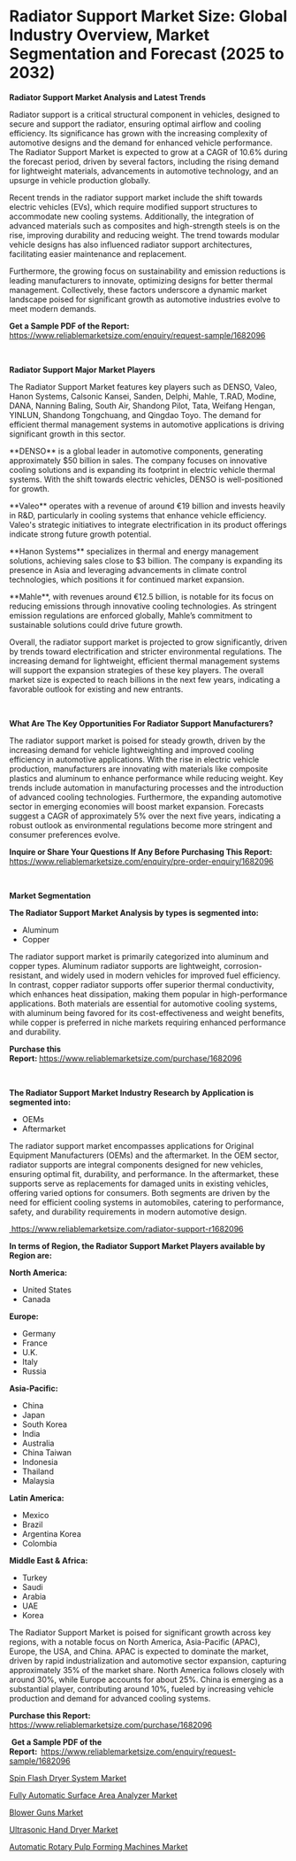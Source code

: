 <p><h1>Radiator Support Market Size: Global Industry Overview, Market Segmentation and Forecast (2025 to 2032)</h1></p><p><strong>Radiator Support Market Analysis and Latest Trends</strong></p>
<p><p>Radiator support is a critical structural component in vehicles, designed to secure and support the radiator, ensuring optimal airflow and cooling efficiency. Its significance has grown with the increasing complexity of automotive designs and the demand for enhanced vehicle performance. The Radiator Support Market is expected to grow at a CAGR of 10.6% during the forecast period, driven by several factors, including the rising demand for lightweight materials, advancements in automotive technology, and an upsurge in vehicle production globally.</p><p>Recent trends in the radiator support market include the shift towards electric vehicles (EVs), which require modified support structures to accommodate new cooling systems. Additionally, the integration of advanced materials such as composites and high-strength steels is on the rise, improving durability and reducing weight. The trend towards modular vehicle designs has also influenced radiator support architectures, facilitating easier maintenance and replacement. </p><p>Furthermore, the growing focus on sustainability and emission reductions is leading manufacturers to innovate, optimizing designs for better thermal management. Collectively, these factors underscore a dynamic market landscape poised for significant growth as automotive industries evolve to meet modern demands.</p></p>
<p><strong>Get a Sample PDF of the Report:&nbsp;</strong> <a href="https://www.reliablemarketsize.com/enquiry/request-sample/1682096?utm_campaign=2008&utm_medium=2&utm_source=Github&utm_content=ia&utm_term=28022025&utm_id=radiator-support">https://www.reliablemarketsize.com/enquiry/request-sample/1682096</a></p>
<p>&nbsp;</p>
<p><strong>Radiator Support Major Market Players</strong></p>
<p><p>The Radiator Support Market features key players such as DENSO, Valeo, Hanon Systems, Calsonic Kansei, Sanden, Delphi, Mahle, T.RAD, Modine, DANA, Nanning Baling, South Air, Shandong Pilot, Tata, Weifang Hengan, YINLUN, Shandong Tongchuang, and Qingdao Toyo. The demand for efficient thermal management systems in automotive applications is driving significant growth in this sector.</p><p>**DENSO** is a global leader in automotive components, generating approximately $50 billion in sales. The company focuses on innovative cooling solutions and is expanding its footprint in electric vehicle thermal systems. With the shift towards electric vehicles, DENSO is well-positioned for growth.</p><p>**Valeo** operates with a revenue of around €19 billion and invests heavily in R&D, particularly in cooling systems that enhance vehicle efficiency. Valeo's strategic initiatives to integrate electrification in its product offerings indicate strong future growth potential.</p><p>**Hanon Systems** specializes in thermal and energy management solutions, achieving sales close to $3 billion. The company is expanding its presence in Asia and leveraging advancements in climate control technologies, which positions it for continued market expansion.</p><p>**Mahle**, with revenues around €12.5 billion, is notable for its focus on reducing emissions through innovative cooling technologies. As stringent emission regulations are enforced globally, Mahle’s commitment to sustainable solutions could drive future growth.</p><p>Overall, the radiator support market is projected to grow significantly, driven by trends toward electrification and stricter environmental regulations. The increasing demand for lightweight, efficient thermal management systems will support the expansion strategies of these key players. The overall market size is expected to reach billions in the next few years, indicating a favorable outlook for existing and new entrants.</p></p>
<p>&nbsp;</p>
<p><strong>What Are The Key Opportunities For Radiator Support Manufacturers?</strong></p>
<p><p>The radiator support market is poised for steady growth, driven by the increasing demand for vehicle lightweighting and improved cooling efficiency in automotive applications. With the rise in electric vehicle production, manufacturers are innovating with materials like composite plastics and aluminum to enhance performance while reducing weight. Key trends include automation in manufacturing processes and the introduction of advanced cooling technologies. Furthermore, the expanding automotive sector in emerging economies will boost market expansion. Forecasts suggest a CAGR of approximately 5% over the next five years, indicating a robust outlook as environmental regulations become more stringent and consumer preferences evolve.</p></p>
<p><strong>Inquire or Share Your Questions If Any Before Purchasing This Report:</strong> <a href="https://www.reliablemarketsize.com/enquiry/pre-order-enquiry/1682096?utm_campaign=2008&utm_medium=2&utm_source=Github&utm_content=ia&utm_term=28022025&utm_id=radiator-support">https://www.reliablemarketsize.com/enquiry/pre-order-enquiry/1682096</a></p>
<p>&nbsp;</p>
<p><strong>Market Segmentation</strong></p>
<p><strong>The Radiator Support Market Analysis by types is segmented into:</strong></p>
<p><ul><li>Aluminum</li><li>Copper</li></ul></p>
<p><p>The radiator support market is primarily categorized into aluminum and copper types. Aluminum radiator supports are lightweight, corrosion-resistant, and widely used in modern vehicles for improved fuel efficiency. In contrast, copper radiator supports offer superior thermal conductivity, which enhances heat dissipation, making them popular in high-performance applications. Both materials are essential for automotive cooling systems, with aluminum being favored for its cost-effectiveness and weight benefits, while copper is preferred in niche markets requiring enhanced performance and durability.</p></p>
<p><strong>Purchase this Report:&nbsp;</strong><a href="https://www.reliablemarketsize.com/purchase/1682096?utm_campaign=2008&utm_medium=2&utm_source=Github&utm_content=ia&utm_term=28022025&utm_id=radiator-support">https://www.reliablemarketsize.com/purchase/1682096</a></p>
<p>&nbsp;</p>
<p><strong>The Radiator Support Market Industry Research by Application is segmented into:</strong></p>
<p><ul><li>OEMs</li><li>Aftermarket</li></ul></p>
<p><p>The radiator support market encompasses applications for Original Equipment Manufacturers (OEMs) and the aftermarket. In the OEM sector, radiator supports are integral components designed for new vehicles, ensuring optimal fit, durability, and performance. In the aftermarket, these supports serve as replacements for damaged units in existing vehicles, offering varied options for consumers. Both segments are driven by the need for efficient cooling systems in automobiles, catering to performance, safety, and durability requirements in modern automotive design.</p></p>
<p><a href="https://www.reliablemarketsize.com/radiator-support-r1682096?utm_campaign=2008&utm_medium=2&utm_source=Github&utm_content=ia&utm_term=28022025&utm_id=radiator-support">&nbsp;https://www.reliablemarketsize.com/radiator-support-r1682096</a></p>
<p><strong>In terms of Region, the Radiator Support Market Players available by Region are:</strong></p>
<p>
    <p> <strong> North America: </strong>
        <ul>
            <li>United States</li>
            <li>Canada</li>
        </ul>
        </p> 
    <p> <strong> Europe: </strong>
        <ul>
            <li>Germany</li>
            <li>France</li>
            <li>U.K.</li>
            <li>Italy</li>
            <li>Russia</li>
        </ul>
        </p> 
    <p> <strong> Asia-Pacific: </strong>
        <ul>
            <li>China</li>
            <li>Japan</li>
            <li>South Korea</li>
            <li>India</li>
            <li>Australia</li>
            <li>China Taiwan</li>
            <li>Indonesia</li>
            <li>Thailand</li>
            <li>Malaysia</li>
        </ul>
        </p> 
    <p> <strong> Latin America: </strong>
        <ul>
            <li>Mexico</li>
            <li>Brazil</li>
            <li>Argentina Korea</li>
            <li>Colombia</li>
        </ul>
        </p> 
    <p> <strong> Middle East & Africa: </strong>
        <ul>
            <li>Turkey</li>
            <li>Saudi</li>
            <li>Arabia</li>
            <li>UAE</li>
            <li>Korea</li>
        </ul>
    </p>
    </p>
<p><p>The Radiator Support Market is poised for significant growth across key regions, with a notable focus on North America, Asia-Pacific (APAC), Europe, the USA, and China. APAC is expected to dominate the market, driven by rapid industrialization and automotive sector expansion, capturing approximately 35% of the market share. North America follows closely with around 30%, while Europe accounts for about 25%. China is emerging as a substantial player, contributing around 10%, fueled by increasing vehicle production and demand for advanced cooling systems.</p></p>
<p><strong>Purchase this Report: </strong><a href="https://www.reliablemarketsize.com/purchase/1682096?utm_campaign=2008&utm_medium=2&utm_source=Github&utm_content=ia&utm_term=28022025&utm_id=radiator-support">https://www.reliablemarketsize.com/purchase/1682096</a></p>
<p>&nbsp;<strong>Get a Sample PDF of the Report:&nbsp;&nbsp;</strong><a href="https://www.reliablemarketsize.com/enquiry/request-sample/1682096?utm_campaign=2008&utm_medium=2&utm_source=Github&utm_content=ia&utm_term=28022025&utm_id=radiator-support">https://www.reliablemarketsize.com/enquiry/request-sample/1682096</a></p>
<p><strong></strong></p>
<p><p><a href="https://github.com/mayabungard8092/Market-Research-Report-List-1/blob/main/spin-flash-dryer-system-market.md?utm_campaign=2008&utm_medium=2&utm_source=Github&utm_content=ia&utm_term=28022025&utm_id=radiator-support">Spin Flash Dryer System Market</a></p><p><a href="https://github.com/sadimsamid/Market-Research-Report-List-1/blob/main/fully-automatic-surface-area-analyzer-market.md?utm_campaign=2008&utm_medium=2&utm_source=Github&utm_content=ia&utm_term=28022025&utm_id=radiator-support">Fully Automatic Surface Area Analyzer Market</a></p><p><a href="https://github.com/mathastilley812967/Market-Research-Report-List-1/blob/main/blower-guns-market.md?utm_campaign=2008&utm_medium=2&utm_source=Github&utm_content=ia&utm_term=28022025&utm_id=radiator-support">Blower Guns Market</a></p><p><a href="https://github.com/aistraasinyo/Market-Research-Report-List-1/blob/main/ultrasonic-hand-dryer-market.md?utm_campaign=2008&utm_medium=2&utm_source=Github&utm_content=ia&utm_term=28022025&utm_id=radiator-support">Ultrasonic Hand Dryer Market</a></p><p><a href="https://github.com/penecorodz74/Market-Research-Report-List-1/blob/main/automatic-rotary-pulp-forming-machines-market.md?utm_campaign=2008&utm_medium=2&utm_source=Github&utm_content=ia&utm_term=28022025&utm_id=radiator-support">Automatic Rotary Pulp Forming Machines Market</a></p></p>